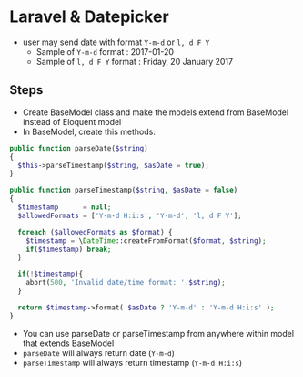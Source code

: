 # Laravel & Datepicker

- user may send date with format `Y-m-d` or `l, d F Y`
  - Sample of `Y-m-d` format : 2017-01-20
  - Sample of `l, d F Y` format : Friday, 20 January 2017

## Steps
- Create BaseModel class and make the models extend from BaseModel instead of Eloquent model
- In BaseModel, create this methods:

```php
public function parseDate($string)
{
  $this->parseTimestamp($string, $asDate = true);
}
```

```php
public function parseTimestamp($string, $asDate = false)
{
  $timestamp      = null;
  $allowedFormats = ['Y-m-d H:i:s', 'Y-m-d', 'l, d F Y'];

  foreach ($allowedFormats as $format) {
    $timestamp = \DateTime::createFromFormat($format, $string);
    if($timestamp) break;
  }

  if(!$timestamp){
    abort(500, 'Invalid date/time format: '.$string);
  }

  return $timestamp->format( $asDate ? 'Y-m-d' : 'Y-m-d H:i:s' );
}
```

- You can use parseDate or parseTimestamp from anywhere within model that extends BaseModel
- `parseDate` will always return date (`Y-m-d`)
- `parseTimestamp` will always return timestamp (`Y-m-d H:i:s`) 